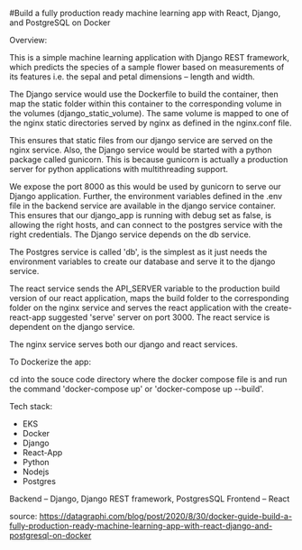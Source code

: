 #Build a fully production ready machine learning app with React, Django, and PostgreSQL on Docker

Overview: 

This is a simple machine learning application with Django REST framework, which predicts the species of a sample flower based on measurements of its features i.e. the sepal and petal dimensions – length and width.

The Django service would use the Dockerfile to build the container, then map the static folder within this container to the corresponding volume in the volumes (django_static_volume). The same volume is mapped to one of the nginx static directories served by nginx as defined in the nginx.conf file. 

This ensures that static files from our django service are served on the nginx service. Also, the Django service would be started with a python package called gunicorn. This is because gunicorn is actually a production server for python applications with multithreading support. 

We expose the port 8000 as this would be used by gunicorn to serve our Django application. Further, the environment variables defined in the .env file in the backend service are available in the django service container. This ensures that our django_app is running with debug set as false, is allowing the right hosts, and can connect to the postgres service with the right credentials.  The Django service depends on the db service. 

The Postgres service is called 'db',  is the simplest as it just needs the environment variables to create our database and serve it to the django service. 

The react service sends the API_SERVER variable to the production build version of our react application, maps the build folder to the corresponding folder on the nginx service and serves the react application with the create-react-app suggested 'serve' server on port 3000. The react service is dependent on the django service. 

The nginx service serves both our django and react services. 

To Dockerize the app:

cd into the souce code directory where the docker compose file is and run the command 'docker-compose up' or 'docker-compose up --build'.

Tech stack:
 - EKS
 - Docker
 - Django
 - React-App
 - Python
 - Nodejs
 - Postgres

Backend – Django, Django REST framework, PostgresSQL
Frontend – React 

source: https://datagraphi.com/blog/post/2020/8/30/docker-guide-build-a-fully-production-ready-machine-learning-app-with-react-django-and-postgresql-on-docker
